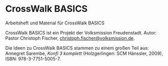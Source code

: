 CrossWalk BASICS
================

Arbeitsheft und Material für CrossWalk BASICS

CrossWalk BASICS ist ein Projekt der Volksmission Freudenstadt. Autor: Pastor Christoph Fischer, christoph.fischer@volksmission.de.

Die Ideen zu CrossWalk BASICS stammen zu einem großen Teil aus: 
Annegret Sarembe, *Konfi 3 komplett* (Holzgerlingen: SCM Hänssler, 2009), ISBN: 978-3-7751-5005-7.
